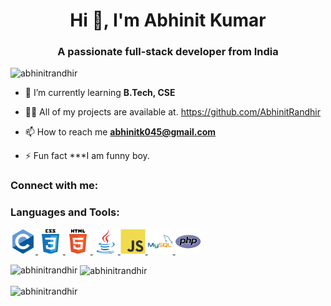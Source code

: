 <h1 align="center">Hi 👋, I'm Abhinit Kumar</h1>
<h3 align="center">A passionate full-stack developer from India</h3>


<p align="left"> <img src="https://komarev.com/ghpvc/?username=abhinitrandhir&label=Profile%20views&color=0e75b6&style=flat" alt="abhinitrandhir" /> </p>

- 🌱 I’m currently learning **B.Tech, CSE**

- 👨‍💻 All of my projects are available at. https://github.com/AbhinitRandhir
- 📫 How to reach me **abhinitk045@gmail.com**

- ⚡ Fun fact ***I am funny boy.

<h3 align="left">Connect with me:</h3>
<p align="left">
</p>

<h3 align="left">Languages and Tools:</h3>
<p align="left"> <a href="https://www.cprogramming.com/" target="_blank" rel="noreferrer"> <img src="https://raw.githubusercontent.com/devicons/devicon/master/icons/c/c-original.svg" alt="c" width="40" height="40"/> </a> <a href="https://www.w3schools.com/css/" target="_blank" rel="noreferrer"> <img src="https://raw.githubusercontent.com/devicons/devicon/master/icons/css3/css3-original-wordmark.svg" alt="css3" width="40" height="40"/> </a> <a href="https://www.w3.org/html/" target="_blank" rel="noreferrer"> <img src="https://raw.githubusercontent.com/devicons/devicon/master/icons/html5/html5-original-wordmark.svg" alt="html5" width="40" height="40"/> </a> <a href="https://www.java.com" target="_blank" rel="noreferrer"> <img src="https://raw.githubusercontent.com/devicons/devicon/master/icons/java/java-original.svg" alt="java" width="40" height="40"/> </a> <a href="https://developer.mozilla.org/en-US/docs/Web/JavaScript" target="_blank" rel="noreferrer"> <img src="https://raw.githubusercontent.com/devicons/devicon/master/icons/javascript/javascript-original.svg" alt="javascript" width="40" height="40"/> </a> <a href="https://www.mysql.com/" target="_blank" rel="noreferrer"> <img src="https://raw.githubusercontent.com/devicons/devicon/master/icons/mysql/mysql-original-wordmark.svg" alt="mysql" width="40" height="40"/> </a> <a href="https://www.php.net" target="_blank" rel="noreferrer"> <img src="https://raw.githubusercontent.com/devicons/devicon/master/icons/php/php-original.svg" alt="php" width="40" height="40"/> </a> </p>

<p><img align="left" src="https://github-readme-stats.vercel.app/api/top-langs?username=abhinitrandhir&show_icons=true&locale=en&layout=compact" alt="abhinitrandhir" /></p>

<p>&nbsp;<img align="center" src="https://github-readme-stats.vercel.app/api?username=abhinitrandhir&show_icons=true&locale=en" alt="abhinitrandhir" /></p>

<p><img align="center" src="https://github-readme-streak-stats.herokuapp.com/?user=abhinitrandhir&" alt="abhinitrandhir" /></p>
